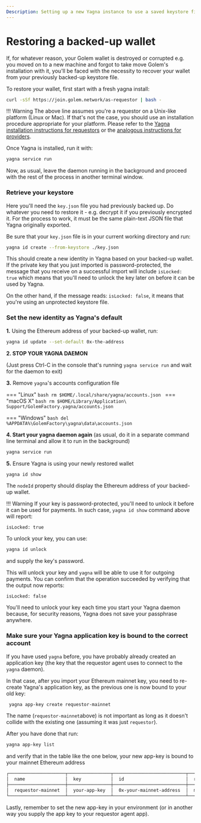 ```yaml
---
Description: Setting up a new Yagna instance to use a saved keystore file.
---
```


# Restoring a backed-up wallet

If, for whatever reason, your Golem wallet is destroyed or corrupted e.g. you moved on to a new machine and forgot to take move Golem's installation with it, you'll be faced with the necessity to recover your wallet from your previously backed-up keystore file.

To restore your wallet, first start with a fresh yagna install:

```bash
curl -sSf https://join.golem.network/as-requestor | bash -
```

!!! Warning
The above line assumes you're a requestor on a Unix-like platform (Linux or Mac). If that's not the case, you should use an installation procedure appropriate for your platform. Please refer to the [Yagna installation instructions for requestors](../Ncreators/javascript/examples/tools/install_yagna.md) or the [analogous instructions for providers](../providers/install.md).

Once Yagna is installed, run it with:

```bash
yagna service run
```

Now, as usual, leave the daemon running in the background and proceed with the rest of the process in another terminal window.

### Retrieve your keystore

Here you'll need the `key.json` file you had previously backed up. Do whatever you need to restore it - e.g. decrypt it if you previously encrypted it. For the process to work, it must be the same plain-text JSON file that Yagna originally exported.

Be sure that your `key.json` file is in your current working directory and run:

```bash
yagna id create --from-keystore ./key.json
```

This should create a new identity in Yagna based on your backed-up wallet. If the private key that you just imported is password-protected, the message that you receive on a successful import will include `isLocked: true` which means that you'll need to unlock the key later on before it can be used by Yagna.

On the other hand, if the message reads: `isLocked: false`, it means that you're using an unprotected keystore file.

### Set the new identity as Yagna's default

**1.** Using the Ethereum address of your backed-up wallet, run:

```bash
yagna id update --set-default 0x-the-address
```

**2. STOP YOUR YAGNA DAEMON**

(Just press Ctrl-C in the console that's running `yagna service run` and wait for the daemon to exit)

**3.** Remove `yagna`'s accounts configuration file

=== "Linux"
    ```bash
    rm $HOME/.local/share/yagna/accounts.json
    ```
=== "macOS X"
    ```bash
    rm $HOME/Library/Application\ Support/GolemFactory.yagna/accounts.json
    ```

=== "Windows"
    ```bash
    del %APPDATA%\GolemFactory\yagna\data\accounts.json
    ```

**4. Start your yagna daemon again** (as usual, do it in a separate command line terminal and allow it to run in the background)

```bash
yagna service run
```

**5.** Ensure Yagna is using your newly restored wallet

```bash
yagna id show
```

The `nodeId` property should display the Ethereum address of your backed-up wallet.

!!! Warning
If your key is password-protected, you'll need to unlock it before it can be used for payments. In such case, `yagna id show` command above will report:

`isLocked: true`

To unlock your key, you can use:

```bash
yagna id unlock
```

and supply the key's password.

This will unlock your key and `yagna` will be able to use it for outgoing payments. You can confirm that the operation succeeded by verifying that the output now reports:

`isLocked: false`

You'll need to unlock your key each time you start your Yagna daemon because, for security reasons, Yagna does not save your passphrase anywhere.


### Make sure your Yagna application key is bound to the correct account

If you have used `yagna` before, you have probably already created an application key (the key that the requestor agent uses to connect to the `yagna` daemon).

In that case, after you import your Ethereum mainnet key, you need to re-create Yagna's application key, as the previous one is now bound to your old key:

```bash
 yagna app-key create requestor-mainnet
```

The name (`requestor-mainnet`above) is not important as long as it doesn't collide with the existing one (assuming it was just `requestor`).

After you have done that run:

```bash
yagna app-key list
```

and verify that in the table like the one below, your new app-key is bound to your mainnet Ethereum address

```bash
┌─────────────────────┬────────────────┬───────────────────────────┬───────────┬──────────────────────────────┐
│  name               │  key           │  id                       │  role     │  created                     │
├─────────────────────┼────────────────┼───────────────────────────┼───────────┼──────────────────────────────┤
│  requestor-mainnet  │  your-app-key  │  0x-your-mainnet-address  │  manager  │  2021-07-06T11:41:52.252257  │
└─────────────────────┴────────────────┴───────────────────────────┴───────────┴──────────────────────────────┘
```

Lastly, remember to set the new app-key in your environment (or in another way you supply the app key to your requestor agent app).